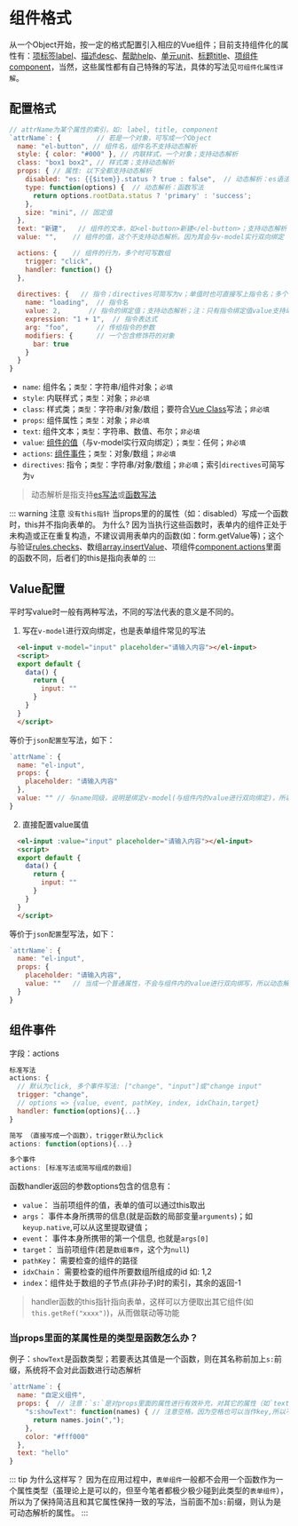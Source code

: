 # 组件格式
从一个Object开始，按一定的格式配置引入相应的Vue组件；目前支持组件化的属性有：[项标签label](./label.md)、[描述desc](./desc.md)、[帮助help](./help.md)、[单元unit](./unit.md)、[标题title](./title.md)、[项组件component](./component.md)，当然，这些属性都有自己特殊的写法，具体的写法见`可组件化属性详解`。
## 配置格式
``` js
// attrName为某个属性的索引，如: label, title, component
`attrName`: {         // 若是一个对象，可写成一个Object
  name: "el-button", // 组件名，组件名不支持动态解析
  style: { color: "#000" }, // 内联样式，一个对象；支持动态解析
  class: "box1 box2", // 样式类；支持动态解析
  props: { // 属性: 以下全都支持动态解析
    disabled: "es: {{$item}}.status ? true : false",  // 动态解析：es语法
    type: function(options) {  // 动态解析：函数写法
      return options.rootData.status ? 'primary' : 'success';
    },
    size: "mini", // 固定值
  },
  text: "新建",   // 组件的文本，如<el-button>新建</el-button>；支持动态解析
  value: "",    // 组件的值，这个不支持动态解析。因为其会与v-model实行双向绑定

  actions: {    // 组件的行为，多个时可写数组
    trigger: "click",
    handler: function() {}
  },
  
  directives: {   // 指令；directives可简写为v；单值时也可直接写上指令名；多个值时也可写成数组
    name: "loading",  // 指令名
    value: 2,       // 指令的绑定值；支持动态解析；注：只有指令绑定值value支持动态解析
    expression: "1 + 1",  // 指令表达式
    arg: "foo",       // 传给指令的参数
    modifiers: {      // 一个包含修饰符的对象
      bar: true
    }
  }
}
```
- `name`: 组件名；`类型`：字符串/组件对象；`必填`
- `style`: 内联样式；`类型`：对象；`非必填`
- `class`: 样式类；`类型`：字符串/对象/数组；要符合[Vue Class](https://cn.vuejs.org/v2/guide/class-and-style.html)写法；`非必填`
- `props`: 组件属性；`类型`：对象；`非必填`
- `text`: 组件文本；`类型`：字符串、数值、布尔；`非必填`
- `value`: [组件的值](#value配置)（与v-model实行双向绑定）；`类型`：任何；`非必填`
- `actions`: [组件事件](#组件事件)；`类型`：对象/数组；`非必填`
- `directives`: 指令；`类型`：字符串/对象/数组；`非必填`；索引`directives`可简写为`v`

> 动态解析是指支持[es写法](./parse.md#es写法)或[函数写法](./parse.md#函数写法) 

::: warning 注意
`没有this指针` 当props里的的属性（如：disabled）写成一个函数时，this并不指向表单的。
为什么? 因为当执行这些函数时，表单内的组件正处于未构造或正在重复构造，不建议调用表单内的函数(如：form.getValue等)；这个与验证[rules.checks](rules.md)、数组[array.insertValue](array.md#数组默认插入值)、项组件[component.actions](component.md#组件事件)里面的函数不同，后者们的this是指向表单的
:::

## Value配置
平时写value时一般有两种写法，不同的写法代表的意义是不同的。
1. 写在`v-model`进行双向绑定，也是表单组件常见的写法
  ``` html
    <el-input v-model="input" placeholder="请输入内容"></el-input>
    <script>
    export default {
      data() {
        return {
          input: ""
        }
      }
    }
    </script>
  ``` 
  等价于`json配置型`写法，如下：
  ``` js
  `attrName`: { 
    name: "el-input",
    props: {
      placeholder: "请输入内容"
    },
    value: "" // 与name同级，说明是绑定v-model(与组件内的value进行双向绑定)，所以不支持动态解析
  }
  ```

2. 直接配置value属值
  ``` html
    <el-input :value="input" placeholder="请输入内容"></el-input>
    <script>
    export default {
      data() {
        return {
          input: ""
        }
      }
    }
    </script>
  ``` 
  等价于`json配置`型写法，如下：
  ``` js
  `attrName`: { 
    name: "el-input",
    props: {
      placeholder: "请输入内容",
      value: ""   // 当成一个普通属性，不会与组件内的value进行双向绑写，所以动态解析
    }
  }
  ```

## 组件事件
字段：actions
```js
标准写法
actions: {
  // 默认为click, 多个事件写法: ["change", "input"]或"change input"
  trigger: "change",
  // options => {value, event, pathKey, index, idxChain,target}
  handler: function(options){...}
}

简写 （直接写成一个函数），trigger默认为click
actions: function(options){...}

多个事件
actions: [标准写法或简写组成的数组]
```
函数handler返回的参数options包含的信息有：
- `value`： 当前项组件的值，表单的值可以通过this取出
- `args`<Badge text="1.6.2"/>： 事件本身所携带的信息(就是函数的局部变量`arguments`)；如`keyup.native`,可以从这里提取键值；
- `event`： 事件本身所携带的第一个信息, 也就是`args[0]`
- `target`： 当前项组件(若是`数组事件`，这个为`null`)
- `pathKey`： 需要检查的组件的路径
- `idxChain`： 需要检查的组件所要数组所组成的id 如: 1,2
- `index`：组件处于数组的子节点(非孙子)时的索引，其余的返回-1
> handler函数的this指针指向表单，这样可以方便取出其它组件(如`this.getRef("xxxx")`)，从而做联动等功能

### 当props里面的某属性是的类型是函数怎么办？

例子：`showText`是函数类型；若要表达其值是一个函数，则在其名称前加上`s:`前缀，系统将不会对此函数进行动态解析
``` js {3}
`attrName`: {
  name: "自定义组件",
  props: {  // 注意：`s:`是对props里面的属性进行有效补充，对其它的属性（如`text`）是没有作用的
    "s:showText": function(names) { // 注意空格，因为空格也可以当作key,所以不要留空格
      return names.join(",");
    },
    color: "#fff000"
  },
  text: "hello"
}
```
::: tip 为什么这样写？
因为在应用过程中，`表单组件`一般都不会用一个函数作为一个属性类型（虽理论上是可以的，但至今笔者都极少极少碰到此类型的`表单组件`），所以为了保持简洁且和其它属性保持一致的写法，当前面不加`s:`前缀，则认为是可动态解析的属性。
:::
